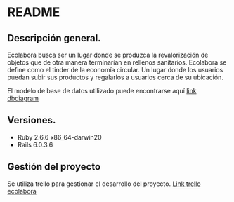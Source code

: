 # README

## Descripción general.
Ecolabora busca ser un lugar donde se produzca la revalorización de objetos que de otra manera terminarían en rellenos sanitarios. 
Ecolabora se define como el tinder de la economía circular. Un lugar donde los usuarios puedan subir sus productos y regalarlos a usuarios cerca de su ubicación.

El modelo de base de datos utilizado puede encontrarse aquí [link dbdiagram](https://dbdiagram.io/d/606b10ccecb54e10c33eba79 "aquí") 

## Versiones.

* Ruby 2.6.6 x86_64-darwin20
* Rails 6.0.3.6

## Gestión del proyecto

Se utiliza trello para gestionar el desarrollo del proyecto. 
[Link trello ecolabora](https://trello.com/b/tGVNQ2K0/ecolabora "Panel Ecolabora")


